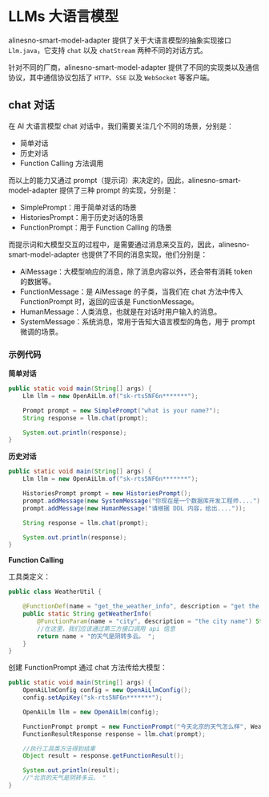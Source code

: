 # LLMs 大语言模型

alinesno-smart-model-adapter 提供了关于大语言模型的抽象实现接口 `Llm.java`，它支持 `chat` 以及 `chatStream` 两种不同的对话方式。

针对不同的厂商，alinesno-smart-model-adapter 提供了不同的实现类以及通信协议，其中通信协议包括了 `HTTP`、`SSE` 以及 `WebSocket` 等客户端。

## chat 对话

在 AI 大语言模型 chat 对话中，我们需要关注几个不同的场景，分别是：

- 简单对话
- 历史对话
- Function Calling 方法调用

而以上的能力又通过 prompt（提示词）来决定的，因此，alinesno-smart-model-adapter 提供了三种 prompt 的实现，分别是：

- SimplePrompt：用于简单对话的场景
- HistoriesPrompt：用于历史对话的场景
- FunctionPrompt：用于 Function Calling 的场景

而提示词和大模型交互的过程中，是需要通过消息来交互的，因此，alinesno-smart-model-adapter 也提供了不同的消息实现，他们分别是：

- AiMessage：大模型响应的消息，除了消息内容以外，还会带有消耗 token 的数据等。
- FunctionMessage：是 AiMessage 的子类，当我们在 chat 方法中传入 FunctionPrompt 时，返回的应该是 FunctionMessage。
- HumanMessage：人类消息，也就是在对话时用户输入的消息。
- SystemMessage：系统消息，常用于告知大语言模型的角色，用于 prompt 微调的场景。

### 示例代码

**简单对话**

```java
public static void main(String[] args) {
    Llm llm = new OpenAiLlm.of("sk-rts5NF6n*******");

    Prompt prompt = new SimplePrompt("what is your name?");
    String response = llm.chat(prompt);

    System.out.println(response);
}
```

**历史对话**

```java
public static void main(String[] args) {
    Llm llm = new OpenAiLlm.of("sk-rts5NF6n*******");

    HistoriesPrompt prompt = new HistoriesPrompt();
    prompt.addMessage(new SystemMessage("你现在是一个数据库开发工程师...."));
    prompt.addMessage(new HumanMessage("请根据 DDL 内容，给出...."));

    String response = llm.chat(prompt);

    System.out.println(response);
}
```

**Function Calling**

工具类定义：

```java
public class WeatherUtil {

    @FunctionDef(name = "get_the_weather_info", description = "get the weather info")
    public static String getWeatherInfo(
        @FunctionParam(name = "city", description = "the city name") String name) {
        //在这里，我们应该通过第三方接口调用 api 信息
        return name + "的天气是阴转多云。 ";
    }
}
```

创建 FunctionPrompt 通过 chat 方法传给大模型：

```java
public static void main(String[] args) {
    OpenAiLlmConfig config = new OpenAiLlmConfig();
    config.setApiKey("sk-rts5NF6n*******");

    OpenAiLlm llm = new OpenAiLlm(config);

    FunctionPrompt prompt = new FunctionPrompt("今天北京的天气怎么样", WeatherUtil.class);
    FunctionResultResponse response = llm.chat(prompt);

    //执行工具类方法得到结果
    Object result = response.getFunctionResult();

    System.out.println(result);
    //"北京的天气是阴转多云。 "
}
```
